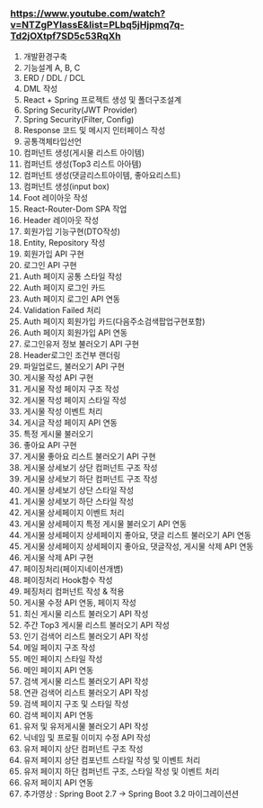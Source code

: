 ### https://www.youtube.com/watch?v=NTZgPYlassE&list=PLbq5jHjpmq7q-Td2jOXtpf7SD5c53RqXh

1. 개발환경구축
2. 기능설계 A, B, C
3. ERD / DDL / DCL
4. DML 작성
5. React + Spring 프로젝트 생성 및 폴더구조설계
6. Spring Security(JWT Provider)
7. Spring Security(Filter, Config) 
8. Response 코드 및 메시지 인터페이스 작성
9. 공통객체타입선언
10. 컴퍼넌트 생성(게시물 리스트 아이템)
11. 컴퍼넌트 생성(Top3 리스트 아아템)
12. 컴퍼넌트 생성(댓글리스트아이템, 좋아요리스트)
13. 컴퍼넌트 생성(input box)
14. Foot 레이아웃 작성
15. React-Router-Dom SPA 작업
16. Header 레이아웃 작성
17. 회원가입 기능구현(DTO작성)
18. Entity, Repository 작성
19. 회원가입 API 구현
20. 로그인 API 구현
21. Auth 페이지 공통 스타일 작성
22. Auth 페이지 로그인 카드
23. Auth 페이지 로그인 API 연동
24. Validation Failed 처리
25. Auth 페이지 회원가입 카드(다음주소검색팝업구현포함)
26. Auth 페이지 회원가입 API 연동
27. 로그인유저 정보 불러오기 API 구현
28. Header로그인 조건부 랜더링
29. 파일업로드, 불러오기 API 구현
30. 게시물 작성 API 구현
31. 게시물 작성 페이지 구조 작성
32. 게시물 작성 페이지 스타일 작성
33. 게시물 작성 이벤트 처리
34. 게시글 작성 페이지 API 연동
35. 특정 게시물 불러오기
36. 좋아요 API 구현
37. 게시물 좋아요 리스트 불러오기 API 구현
38. 게시물 상세보기 상단 컴퍼넌트 구조 작성
39. 게시물 상세보기 하단 컴퍼넌트 구조 작성
40. 게시물 상세보기 상단 스타일 작성
41. 게시물 상세보기 하단 스타일 작성
42. 게시물 상세페이지 이벤트 처리
43. 게시물 상세페이지 특정 게시물 불러오기 API 연동
44. 게시물 상세페이지 상세페이지 좋아요, 댓글 리스트 불러오기 API 연동
45. 게시물 상세페이지 상세페이지 좋아요, 댓글작성, 게시물 삭제 API 연동
46. 게시물 삭제 API 구현
47. 페이징처리(페이지네이션개볌)
48. 페이징처리 Hook함수 작성
49. 페징처리 컴퍼넌트 작성 & 적용
50. 게시물 수정 API 연동, 페이지 작성
51. 최신 게시물 리스트 불러오기 API 작성
52. 주간 Top3 게시물 리스트 불러오기 API 작성
53. 인기 검색어 리스트 불러오기 API 작성
54. 메일 페이지 구조 작성
55. 메인 페이지 스타일 작성
59. 메인 페이지 API 연동
60. 검색 게시물 리스트 불러오기 API 작성
61. 연관 검색어 리스트 불러오기 API 작성
62. 검색 페이지 구조 및 스타일 작성
63. 검색 페이지 API 연동
64. 유저 및 유저게시물 불러오기 API 작성
65. 닉네임 및 프로필 이미지 수정 API 작성
67. 유저 페이지 상단 컴퍼넌트 구조 작성
68. 유저 페이지 상단 컴포넌트 스타일 작성 및 이벤트 처리
69. 유저 페이지 하단 컴퍼넌트 구조, 스타일 작성 및 이벤트 처리
70. 유저 페이지 API 연동 
71. 추가영상 : Spring Boot 2.7 -> Spring Boot 3.2 마이그레이션션